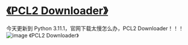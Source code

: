 # [《PCL2 Downloader》](https://github.com/miner233/blog/issues/4)

今天更新到 Python 3.11.1，官网下载太慢怎么办，PCL2 Downloader！！！
![image](https://user-images.githubusercontent.com/110521837/208226961-46ee8b08-0211-45be-9901-8e216fe5e4ef.png)
《PCL2 Downloader》